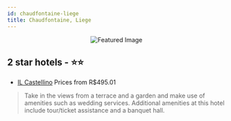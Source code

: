 ```yaml
---
id: chaudfontaine-liege
title: Chaudfontaine, Liege
---
```


<center><img src="https://i.travelapi.com/hotels/7000000/6380000/6374500/6374467/bdeb0c43_z.jpg" alt="Featured Image" /></center>


##  2 star hotels - ⭐️⭐️

-    [IL Castellino](https://us.hurb.com/hotels/chaudfontaine/il-castellino-JNP-JP649105?cmp=18055) Prices from R$495.01
   > Take in the views from a terrace and a garden and make use of amenities such as wedding services. Additional amenities at this hotel include tour/ticket assistance and a banquet hall.
